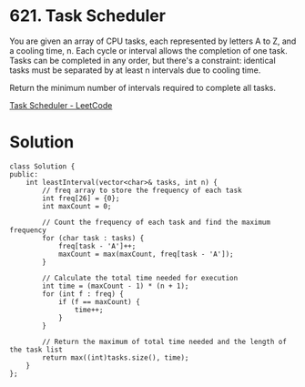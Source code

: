 # 621. Task Scheduler

You are given an array of CPU tasks, each represented by letters A to Z, and a cooling time, n. Each cycle or interval allows the completion of one task. Tasks can be completed in any order, but there's a constraint: identical tasks must be separated by at least n intervals due to cooling time.

​Return the minimum number of intervals required to complete all tasks.

[Task Scheduler - LeetCode](https://leetcode.com/problems/task-scheduler/)

# Solution

```
class Solution {
public:
    int leastInterval(vector<char>& tasks, int n) {
        // freq array to store the frequency of each task
        int freq[26] = {0};
        int maxCount = 0;

        // Count the frequency of each task and find the maximum frequency
        for (char task : tasks) {
            freq[task - 'A']++;
            maxCount = max(maxCount, freq[task - 'A']);
        }

        // Calculate the total time needed for execution
        int time = (maxCount - 1) * (n + 1);
        for (int f : freq) {
            if (f == maxCount) {
                time++;
            }
        }

        // Return the maximum of total time needed and the length of the task list
        return max((int)tasks.size(), time);
    }
};
```